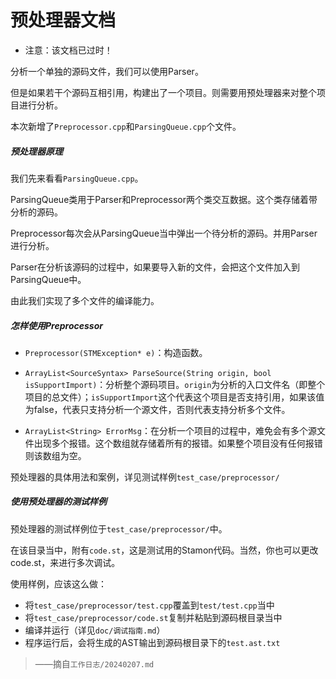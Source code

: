 # 预处理器文档

* 注意：该文档已过时！

分析一个单独的源码文件，我们可以使用Parser。

但是如果若干个源码互相引用，构建出了一个项目。则需要用预处理器来对整个项目进行分析。

本次新增了``Preprocessor.cpp``和``ParsingQueue.cpp``个文件。

##### 预处理器原理

我们先来看看``ParsingQueue.cpp``。

ParsingQueue类用于Parser和Preprocessor两个类交互数据。这个类存储着带分析的源码。

Preprocessor每次会从ParsingQueue当中弹出一个待分析的源码。并用Parser进行分析。

Parser在分析该源码的过程中，如果要导入新的文件，会把这个文件加入到ParsingQueue中。

由此我们实现了多个文件的编译能力。

##### 怎样使用Preprocessor

* ``Preprocessor(STMException* e)``：构造函数。

* ``ArrayList<SourceSyntax> ParseSource(String origin, bool isSupportImport)``：分析整个源码项目。``origin``为分析的入口文件名（即整个项目的总文件）；``isSupportImport``这个代表这个项目是否支持引用，如果该值为false，代表只支持分析一个源文件，否则代表支持分析多个文件。

* ``ArrayList<String> ErrorMsg``：在分析一个项目的过程中，难免会有多个源文件出现多个报错。这个数组就存储着所有的报错。如果整个项目没有任何报错则该数组为空。

预处理器的具体用法和案例，详见测试样例``test_case/preprocessor/``

##### 使用预处理器的测试样例

预处理器的测试样例位于``test_case/preprocessor/``中。

在该目录当中，附有``code.st``，这是测试用的Stamon代码。当然，你也可以更改code.st，来进行多次调试。

使用样例，应该这么做：

* 将``test_case/preprocessor/test.cpp``覆盖到``test/test.cpp``当中
* 将``test_case/preprocessor/code.st``复制并粘贴到源码根目录当中
* 编译并运行（详见``doc/调试指南.md``）
* 程序运行后，会将生成的AST输出到源码根目录下的``test.ast.txt``

> ——摘自``工作日志/20240207.md``